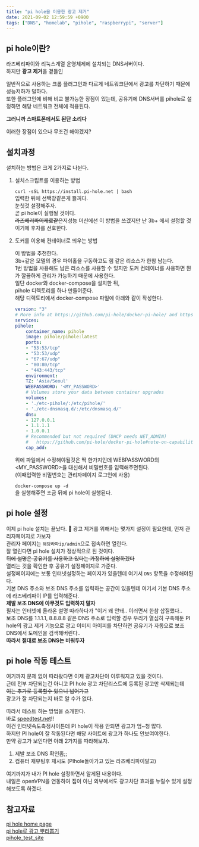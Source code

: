 ```yaml
---
title: "pi hole을 이용한 광고 제거"
date: 2021-09-02 12:59:59 +0900
tags: ["DNS", "homelab", "pihole", "raspberrypi", "server"]
---
```


## pi hole이란?

라즈베리파이와 리눅스계열 운영체제에 설치되는 DNS서버이다.  
하지만 **광고 제거**을 곁들인

일반적으로 사용하는 크롬 플러그인과 다르게 네트워크단에서 광고를 차단하기 때문에 성능저하가 덜하다.  
또한 플러그인에 비해 비교 불가능한 장점이 있는데, 공유기에 DNS서버를 pihole로 설정하면 해당 네트워크 전체에 적용된다.

**그러니까 스마트폰에서도 된단 소리다**

이러한 장점이 있으나 무조건 해야겠지?

## 설치과정

설치하는 방법은 크게 2가지로 나뉜다.

1. 설치스크립트를 이용하는 방법

   `curl -sSL https://install.pi-hole.net | bash`  
   입력한 뒤에 선택창같은게 뜰꺼다.  
   눈칫것 설정해주자.  
   곧 pi hole이 실행될 것이다.  
   ~~라즈베리파이제로같은~~저성능 머신에선 이 방법을 쓰겠지만 난 3b+ 에서 설정할 것이기에 후자를 선호한다.

2. 도커를 이용해 컨테이너로 띄우는 방법

   이 방법을 추천한다.  
   3b+같은 모델의 경우 파이홀을 구동하고도 램 같은 리소스가 한참 남는다.  
   1번 방법을 사용해도 남은 리소스를 사용할 수 있지만 도커 컨테이너를 사용하면 뭔가 깔끔하게 관리가 가능하기 때문에 사용한다.  
   일단 docker와 docker-compose을 설치한 뒤,  
   pihole 디렉토리를 하나 만들어준다.  
   해당 디렉토리에서 docker-compose 파일에 아래와 같이 작성한다.

   ```yaml
   version: "3"
   # More info at https://github.com/pi-hole/docker-pi-hole/ and https://docs.pi-hole.net/
   services:
   pihole:
       container_name: pihole
       image: pihole/pihole:latest
       ports:
       - "53:53/tcp"
       - "53:53/udp"
       - "67:67/udp"
       - "80:80/tcp"
       - "443:443/tcp"
       environment:
       TZ: 'Asia/Seoul'
       WEBPASSWORD: '<MY_PASSWORD>'
       # Volumes store your data between container upgrades
       volumes:
       - './etc-pihole/:/etc/pihole/'
       - './etc-dnsmasq.d/:/etc/dnsmasq.d/'
       dns:
       - 127.0.0.1
       - 1.1.1.1
       - 1.0.0.1
       # Recommended but not required (DHCP needs NET_ADMIN)
       #   https://github.com/pi-hole/docker-pi-hole#note-on-capabilities
       cap_add:
   ```

   위에 파일에서 수정해야될것은 딱 한가지인데 WEBPASSWORD의 &lt;MY_PASSWORD&gt;을 대신해서 비밀번호를 입력해주면된다.  
   (이때입력한 비밀번호는 관리자페이지 로그인에 사용)

   `docker-compose up -d`  
   을 실행해주면 조금 뒤에 pi hole이 실행된다.

## pi hole 설정

이제 pi hole 설치는 끝났다. 🎉
광고 제거를 위해서는 몇가지 설정이 필요한데, 먼저 관리자페이지로 가보자  
관리자 페이지는 `해당라파ip/admin`으로 접속하면 열린다.  
잘 열린다면 pi hole 설치가 정상적으로 된 것이다.  
~~뒤에 설명은 공유기를 사용하고 있다는 가정하에 설명하겠다~~  
열리는 것을 확인한 후 공유기 설정페이지로 가준다.  
설정페이지에는 보통 인터넷설정하는 페이지가 있을텐데 여기서 `DNS` 항목을 수정해야된다.  
기본 DNS 주소와 보조 DNS 주소를 입력하는 공간이 있을텐데 여기서 기본 DNS 주소에 라즈베리파이 IP를 입력해준다.  
**제발 보조 DNS에 아무것도 입력하지 말자**  
필자는 인터넷에 올라온 설명 따라하다가 "이거 왜 안돼.. 이러면서 한참 삽질했다..  
보조 DNS를 1.1.1.1, 8.8.8.8 같은 DNS 주소로 입력할 경우 우리가 열심히 구축해둔 PI hole의 광고 제거 기능으로 광고 이미지 아이피를 차단하면 공유기가 자동으로 보조 DNS에서 도메인을 검색해버린다..  
**따라서 절대로 보조 DNS는 비워두자**

## pi hole 작동 테스트

여기까지 문제 없이 따라왔다면 이제 광고차단이 이루워지고 있을 것이다.  
근데 전부 차단되는건 아니고 PI hole 광고 차단리스트에 등록된 광고만 삭제되는데  
~~이는 추가로 등록할수 있으니 넘어가고~~  
광고가 잘 차단되는지 바로 알 수가 없다.

따라서 테스트 하는 방법을 소개한다.  
바로 [speedtest.net](https://www.speedtest.net/)!!  
이건 인터넷속도측정사이튼데 PI hole이 작용 안되면 광고가 엄~청 많다.  
하지만 PI hole이 잘 작동된다면 해당 사이트에 광고가 하나도 안보여야한다.  
만약 광고가 보인다면 아래 2가지를 따라해보자.

1. 제발 보조 DNS 확인좀;;
2. 컴퓨터 재부팅후 재시도 (PIhole돌아가고 있는 라즈베리파이말고)

여기까지가 내가 PI hole 설정하면서 알게된 내용이다.  
내일은 openVPN을 연동하여 집이 아닌 외부에서도 광고차단 효과를 누릴수 있게 설정해보도록 하겠다.

## 참고자료

[pi hole home page](https://pi-hole.net/)  
[pi hole로 광고 뿌리뽑기](https://kycfeel.github.io/2019/10/06/Pi-Hole%EB%A1%9C-%EA%B4%91%EA%B3%A0-%EB%BF%8C%EB%A6%AC%EB%BD%91%EA%B8%B0/)  
[pihole_test_site](https://www.reddit.com/r/pihole/comments/m1xran/pihole_test_site/)

